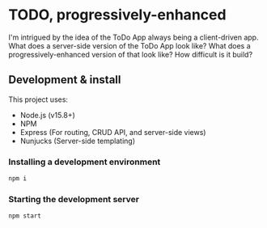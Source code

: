 # TODO, progressively-enhanced

I'm intrigued by the idea of the ToDo App always being a client-driven app. What does a server-side version of the ToDo App look like? What does a progressively-enhanced version of that look like? How difficult is it build?

## Development & install

This project uses:

- Node.js (v15.8+)
- NPM
- Express (For routing, CRUD API, and server-side views)
- Nunjucks (Server-side templating)

### Installing a development environment

```bash
npm i
```

### Starting the development server

```bash
npm start
```